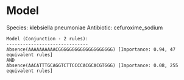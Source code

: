 
# Model

Species: klebsiella pneumoniae
Antibiotic: cefuroxime_sodium

```
Model (Conjunction - 2 rules):
------------------------------
Absence(AAAAAAAAAACGGGGGGGGGGGGGGGGGGGG) [Importance: 0.94, 47 equivalent rules]
AND
Absence(AACATTTGCAGGTCTTCCCCACGCACGTGGG) [Importance: 0.08, 255 equivalent rules]

```

